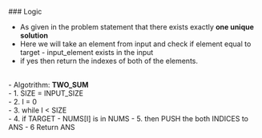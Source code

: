 ​### Logic

- As given in the problem statement that there exists exactly <b> one unique solution </b>
- Here we will take an element from input and check if element equal to target - input_element exists in the input
- if yes then return the indexes of both of the elements. 
<br>
- Algotrithm: <b>TWO_SUM</b>
  <br>
  - 1. SIZE = INPUT_SIZE<br>
  - 2. I = 0 <br>
  - 3. while I < SIZE<br>
  -   4. if TARGET - NUMS[I] is in NUMS
  -     5. then PUSH the both INDICES to ANS
  - 6 Return ANS
